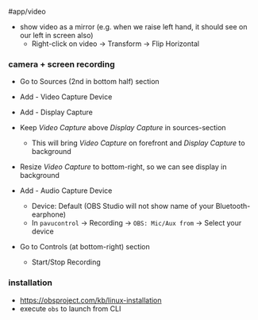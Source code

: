 #app/video

- show video as a mirror (e.g. when we raise left hand, it should see on our left in screen also)
	- Right-click on video -> Transform -> Flip Horizontal


### camera + screen recording
- Go to Sources (2nd in bottom half) section 
- Add - Video Capture Device
- Add - Display Capture 
- Keep _Video Capture_ above _Display Capture_ in sources-section 
	- This will bring _Video Capture_ on forefront and _Display Capture_ to background
- Resize _Video Capture_ to bottom-right, so we can see display in background
- Add - Audio Capture Device
	- Device: Default (OBS Studio will not show name of your Bluetooth-earphone)
	- In `pavucontrol` -> Recording -> `OBS: Mic/Aux from` -> Select your device
	
- Go to Controls (at bottom-right) section
	- Start/Stop Recording

### installation
- https://obsproject.com/kb/linux-installation
- execute `obs` to launch from CLI